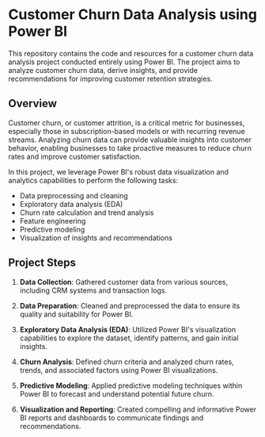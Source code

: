 # Customer Churn Data Analysis using Power BI

This repository contains the code and resources for a customer churn data analysis project conducted entirely using Power BI. The project aims to analyze customer churn data, derive insights, and provide recommendations for improving customer retention strategies.

## Overview

Customer churn, or customer attrition, is a critical metric for businesses, especially those in subscription-based models or with recurring revenue streams. Analyzing churn data can provide valuable insights into customer behavior, enabling businesses to take proactive measures to reduce churn rates and improve customer satisfaction.

In this project, we leverage Power BI's robust data visualization and analytics capabilities to perform the following tasks:

- Data preprocessing and cleaning
- Exploratory data analysis (EDA)
- Churn rate calculation and trend analysis
- Feature engineering
- Predictive modeling 
- Visualization of insights and recommendations

## Project Steps

1. **Data Collection**: Gathered customer data from various sources, including CRM systems and transaction logs.

2. **Data Preparation**: Cleaned and preprocessed the data to ensure its quality and suitability for Power BI.

3. **Exploratory Data Analysis (EDA)**: Utilized Power BI's visualization capabilities to explore the dataset, identify patterns, and gain initial insights.

4. **Churn Analysis**: Defined churn criteria and analyzed churn rates, trends, and associated factors using Power BI visualizations.

5. **Predictive Modeling**: Applied predictive modeling techniques within Power BI to forecast and understand potential future churn.

6. **Visualization and Reporting**: Created compelling and informative Power BI reports and dashboards to communicate findings and recommendations.






